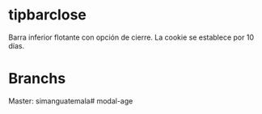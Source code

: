 # tipbarclose

Barra inferior flotante con opción de cierre.
La cookie se establece por 10 días.

# Branchs
Master: simanguatemala# modal-age
